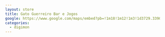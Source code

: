 ```yaml
---
layout: store
title: Gato Guerreiro Bar e Jogos
google: https://www.google.com/maps/embed?pb=!1m18!1m12!1m3!1d3729.3390940512686!2d-49.39187932497456!3d-20.818009180779057!2m3!1f0!2f0!3f0!3m2!1i1024!2i768!4f13.1!3m3!1m2!1s0x94bdadd943218a07%3A0x711aaae1511e90a7!2sGato%20Guerreiro%20Bar%20e%20Jogos!5e0!3m2!1spt-BR!2sbr!4v1758738898521!5m2!1spt-BR!2sbr
categories:
  - digimon
---
```

